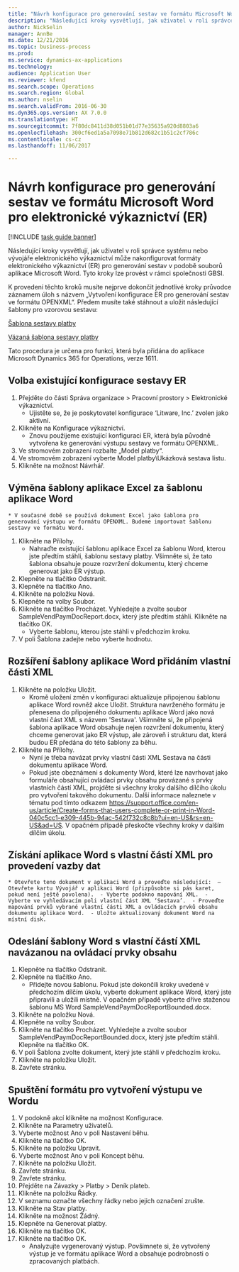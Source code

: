 ```yaml
--- 
title: "Návrh konfigurace pro generování sestav ve formátu Microsoft Word pro elektronické výkaznictví (ER)"
description: "Následující kroky vysvětlují, jak uživatel v roli správce systému nebo vývojáře elektronického výkaznictví může nakonfigurovat formáty elektronického výkaznictví (ER) pro generování sestav v podobě souborů aplikace Microsoft Word."
author: NickSelin
manager: AnnBe
ms.date: 12/21/2016
ms.topic: business-process
ms.prod: 
ms.service: dynamics-ax-applications
ms.technology: 
audience: Application User
ms.reviewer: kfend
ms.search.scope: Operations
ms.search.region: Global
ms.author: nselin
ms.search.validFrom: 2016-06-30
ms.dyn365.ops.version: AX 7.0.0
ms.translationtype: HT
ms.sourcegitcommit: 7f80dc8411d38d051b01d77e35635a920d8803a6
ms.openlocfilehash: 300cf6ed1a5a7098e71b812d682c1b51c2cf786c
ms.contentlocale: cs-cz
ms.lasthandoff: 11/06/2017

---
```

# <a name="design-a-configuration-for-generating-reports-in-microsoft-word-format-for-electronic-reporting-er"></a>Návrh konfigurace pro generování sestav ve formátu Microsoft Word pro elektronické výkaznictví (ER)

[!INCLUDE [task guide banner](../../includes/task-guide-banner.md)]

Následující kroky vysvětlují, jak uživatel v roli správce systému nebo vývojáře elektronického výkaznictví může nakonfigurovat formáty elektronického výkaznictví (ER) pro generování sestav v podobě souborů aplikace Microsoft Word. Tyto kroky lze provést v rámci společnosti GBSI.

K provedení těchto kroků musíte nejprve dokončit jednotlivé kroky průvodce záznamem úloh s názvem „Vytvoření konfigurace ER pro generování sestav ve formátu OPENXML“. Předem musíte také stáhnout a uložit následující šablony pro vzorovou sestavu:

[Šablona sestavy platby](https://go.microsoft.com/fwlink/?linkid=862266)

[Vázaná šablona sestavy platby](https://go.microsoft.com/fwlink/?linkid=862266)

Tato procedura je určena pro funkci, která byla přidána do aplikace Microsoft Dynamics 365 for Operations, verze 1611.


## <a name="select-the-existing-er-report-configuration"></a>Volba existující konfigurace sestavy ER
1. Přejděte do části Správa organizace > Pracovní prostory > Elektronické výkaznictví.
    * Ujistěte se, že je poskytovatel konfigurace ‘Litware, Inc.’ zvolen jako aktivní.  
2. Klikněte na Konfigurace výkaznictví.
    * Znovu použijeme existující konfiguraci ER, která byla původně vytvořena ke generování výstupu sestavy ve formátu OPENXML.  
3. Ve stromovém zobrazení rozbalte „Model platby“.
4. Ve stromovém zobrazení vyberte Model platby\Ukázková sestava listu.
5. Klikněte na možnost Návrhář.

## <a name="replace-the-excel-template-with-the-word-template"></a>Výměna šablony aplikace Excel za šablonu aplikace Word
    * V současné době se používá dokument Excel jako šablona pro generování výstupu ve formátu OPENXML. Budeme importovat šablonu sestavy ve formátu Word.  
1. Klikněte na Přílohy.
    * Nahraďte existující šablonu aplikace Excel za šablonu Word, kterou jste předtím stáhli, šablonu sestavy platby. Všimněte si, že tato šablona obsahuje pouze rozvržení dokumentu, který chceme generovat jako ER výstup.  
2. Klepněte na tlačítko Odstranit.
3. Klepněte na tlačítko Ano.
4. Klikněte na položku Nová.
5. Klepněte na volby Soubor.
6. Klikněte na tlačítko Procházet. Vyhledejte a zvolte soubor SampleVendPaymDocReport.docx, který jste předtím stáhli. Klikněte na tlačítko OK.
    * Vyberte šablonu, kterou jste stáhli v předchozím kroku.  
7. V poli Šablona zadejte nebo vyberte hodnotu.

## <a name="extend-the-word-template-by-adding-a-custom-xml-part"></a>Rozšíření šablony aplikace Word přidáním vlastní části XML
1. Klikněte na položku Uložit.
    * Kromě uložení změn v konfiguraci aktualizuje připojenou šablonu aplikace Word rovněž akce Uložit. Struktura navrženého formátu je přenesena do připojeného dokumentu aplikace Word jako nová vlastní část XML s názvem 'Sestava'. Všimněte si, že připojená šablona aplikace Word obsahuje nejen rozvržení dokumentu, který chceme generovat jako ER výstup, ale zároveň i strukturu dat, která budou ER předána do této šablony za běhu.  
2. Klikněte na Přílohy.
    * Nyní je třeba navázat prvky vlastní části XML Sestava na části dokumentu aplikace Word.  
    * Pokud jste obeznámeni s dokumenty Word, které lze navrhovat jako formuláře obsahující ovládací prvky obsahu provázané s prvky vlastních částí XML, projděte si všechny kroky dalšího dílčího úkolu pro vytvoření takového dokumentu. Další informace naleznete v tématu pod tímto odkazem https://support.office.com/en-us/article/Create-forms-that-users-complete-or-print-in-Word-040c5cc1-e309-445b-94ac-542f732c8c8b?ui=en-US&rs=en-US&ad=US. V opačném případě přeskočte všechny kroky v dalším dílčím úkolu.  

## <a name="get-word-with-custom-xml-part-to-do-data-bindings"></a>Získání aplikace Word s vlastní částí XML pro provedení vazby dat
    * Otevřete teno dokument v aplikaci Word a proveďte následující:  – Otevřete kartu Vývojář v aplikaci Word (přizpůsobte si pás karet, pokud není ještě povolena).  - Vyberte podokno mapování XML.  - Vyberte ve vyhledávacím poli vlastní část XML ‘Sestava’.  - Proveďte mapování prvků vybrané vlastní části XML a ovládacích prvků obsahu dokumentu aplikace Word.  - Uložte aktualizovaný dokument Word na místní disk.  

## <a name="upload-the-word-template-with-custom-xml-part-bounded-to-content-controls"></a>Odeslání šablony Word s vlastní částí XML navázanou na ovládací prvky obsahu
1. Klepněte na tlačítko Odstranit.
2. Klepněte na tlačítko Ano.
    * Přidejte novou šablonu. Pokud jste dokončili kroky uvedené v předchozím dílčím úkolu, vyberte dokument aplikace Word, který jste připravili a uložili místně. V opačném případě vyberte dříve staženou šablonu MS Word SampleVendPaymDocReportBounded.docx.  
3. Klikněte na položku Nová.
4. Klepněte na volby Soubor.
5. Klikněte na tlačítko Procházet. Vyhledejte a zvolte soubor SampleVendPaymDocReportBounded.docx, který jste předtím stáhli. Klepněte na tlačítko OK.
6. V poli Šablona zvolte dokument, který jste stáhli v předchozím kroku.
7. Klikněte na položku Uložit.
8. Zavřete stránku.

## <a name="execute-the-format-to-create-word-output"></a>Spuštění formátu pro vytvoření výstupu ve Wordu
1. V podokně akcí klikněte na možnost Konfigurace.
2. Klikněte na Parametry uživatelů.
3. Vyberte možnost Ano v poli Nastavení běhu.
4. Klikněte na tlačítko OK.
5. Klikněte na položku Upravit.
6. Vyberte možnost Ano v poli Koncept běhu.
7. Klikněte na položku Uložit.
8. Zavřete stránku.
9. Zavřete stránku.
10. Přejděte na Závazky > Platby > Deník plateb.
11. Klikněte na položku Řádky.
12. V seznamu označte všechny řádky nebo jejich označení zrušte.
13. Klikněte na Stav platby.
14. Klikněte na možnost Žádný.
15. Klepněte na Generovat platby.
16. Klikněte na tlačítko OK.
17. Klikněte na tlačítko OK.
    * Analyzujte vygenerovaný výstup. Povšimnete si, že vytvořený výstup je ve formátu aplikace Word a obsahuje podrobnosti o zpracovaných platbách.  



